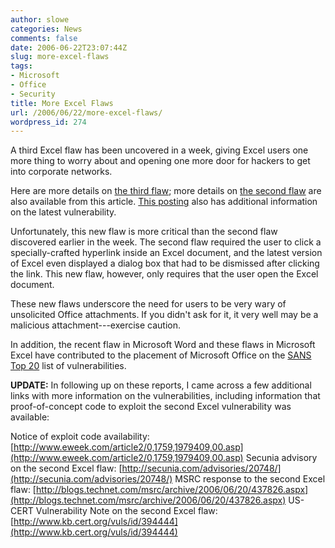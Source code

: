 ```yaml
---
author: slowe
categories: News
comments: false
date: 2006-06-22T23:07:44Z
slug: more-excel-flaws
tags:
- Microsoft
- Office
- Security
title: More Excel Flaws
url: /2006/06/22/more-excel-flaws/
wordpress_id: 274
---
```


A third Excel flaw has been uncovered in a week, giving Excel users one more thing to worry about and opening one more door for hackers to get into corporate networks.

Here are more details on [the third flaw](http://www.networkworld.com/news/2006/062106-third-microsoft-excel-attack.html); more details on [the second flaw](http://www.networkworld.com/news/2006/062006-hacker-discovers-second-excel.html?brl) are also available from this article. [This posting](http://www.securitytracker.com/alerts/2006/Jun/1016344.html) also has additional information on the latest vulnerability.

Unfortunately, this new flaw is more critical than the second flaw discovered earlier in the week. The second flaw required the user to click a specially-crafted hyperlink inside an Excel document, and the latest version of Excel even displayed a dialog box that had to be dismissed after clicking the link. This new flaw, however, only requires that the user open the Excel document.

These new flaws underscore the need for users to be very wary of unsolicited Office attachments. If you didn't ask for it, it very well may be a malicious attachment---exercise caution.

In addition, the recent flaw in Microsoft Word and these flaws in Microsoft Excel have contributed to the placement of Microsoft Office on the [SANS Top 20](http://www.sans.org/top20/) list of vulnerabilities.

**UPDATE:** In following up on these reports, I came across a few additional links with more information on the vulnerabilities, including information that proof-of-concept code to exploit the second Excel vulnerability was available:

Notice of exploit code availability: [http://www.eweek.com/article2/0,1759,1979409,00.asp](http://www.eweek.com/article2/0,1759,1979409,00.asp)
Secunia advisory on the second Excel flaw: [http://secunia.com/advisories/20748/](http://secunia.com/advisories/20748/)
MSRC response to the second Excel flaw: [http://blogs.technet.com/msrc/archive/2006/06/20/437826.aspx](http://blogs.technet.com/msrc/archive/2006/06/20/437826.aspx)
US-CERT Vulnerability Note on the second Excel flaw: [http://www.kb.cert.org/vuls/id/394444](http://www.kb.cert.org/vuls/id/394444)
